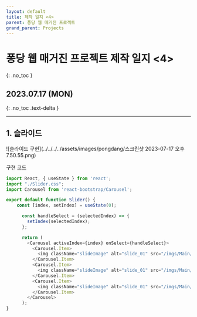 ```yaml
---
layout: default
title: 제작 일지 <4>
parent: 퐁당 웹 매거진 프로젝트
grand_parent: Projects
---
```


# 퐁당 웹 매거진 프로젝트 제작 일지 <4>
{: .no_toc }

## 2023.07.17 (MON)
{: .no_toc .text-delta }

---

## 1. 슬라이드
![슬라이드 구현](../../../../assets/images/pongdang/스크린샷 2023-07-17 오후 7.50.55.png)

구현 코드
```javascript
import React, { useState } from 'react';
import "./Slider.css";
import Carousel from 'react-bootstrap/Carousel';

export default function Slider() {
    const [index, setIndex] = useState(0);

      const handleSelect = (selectedIndex) => {
        setIndex(selectedIndex);
      };

      return (
        <Carousel activeIndex={index} onSelect={handleSelect}>
          <Carousel.Item>
            <img className="slideImage" alt="slide_01" src="/imgs/Main/Slider/Slider1.png"/>
          </Carousel.Item>
          <Carousel.Item>
            <img className="slideImage" alt="slide_01" src="/imgs/Main/Slider/Slider1.png"/>
          </Carousel.Item>
          <Carousel.Item>
            <img className="slideImage" alt="slide_01" src="/imgs/Main/Slider/Slider1.png"/>
          </Carousel.Item>
        </Carousel>
      );
}
```
